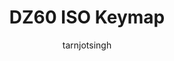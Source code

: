 ---
OS: []
author: tarnjotsingh
firmwares: [QMK]
hasHomeRowMods: False
hasLetterOnThumb: False
keymapImage: https://i.imgur.com/UV0t6aL.png
keyCount: 62
keyboard: DZ60
baseLayouts: ["QWERTY"]
languages: ['English']
layerCount: 3
title: "DZ60 ISO Keymap"
isSplit: False
stagger: row
summary: 
keymapUrl: https://github.com/tarnjotsingh/qmk_firmware/tree/master/keyboards/dz60/keymaps/tarnjotsingh
writeup: https://github.com/tarnjotsingh/qmk_firmware/tree/master/keyboards/dz60/keymaps/tarnjotsingh/readme.md
---